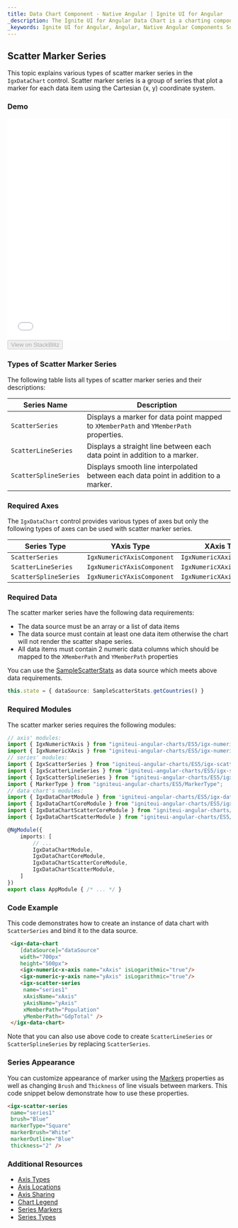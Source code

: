 ```yaml
---
title: Data Chart Component - Native Angular | Ignite UI for Angular
_description: The Ignite UI for Angular Data Chart is a charting component that provides modular design of axis, markers, series, legend, and annotation layers. With this chart, you can create multiple instances of these visual elements in the same chart plot area in order to create composite chart views.
_keywords: Ignite UI for Angular, Angular, Native Angular Components Suite, Native Angular Controls, Native Angular Components, Native Angular Components Library, Angular Chart, Angular Chart Control, Angular Chart Example, Angular Chart Component, Angular Data Chart
---
```


## Scatter Marker Series

This topic explains various types of scatter marker series in the `IgxDataChart` control. Scatter marker series is a group of series that plot a marker for each data item using the Cartesian (x, y) coordinate system.

### Demo

<div class="sample-container" style="height: 500px">
    <iframe id="data-chart-type-scatter-series-iframe" src='{environment:demosBaseUrl}/charts/data-chart-type-scatter-series' width="100%" height="100%" seamless frameBorder="0" onload="onSampleIframeContentLoaded(this);"></iframe>
</div>
<div>
    <button data-localize="stackblitz" disabled class="stackblitz-btn" data-iframe-id="data-chart-type-scatter-series-iframe" data-demos-base-url="{environment:demosBaseUrl}">View on StackBlitz
    </button>
</div>

<div class="divider--half"></div>

### Types of Scatter Marker Series

The following table lists all types of scatter marker series and their descriptions:

| Series Name           | Description                                                                            |
| --------------------- | -------------------------------------------------------------------------------------- |
| `ScatterSeries`       | Displays a marker for data point mapped to `XMemberPath` and `YMemberPath` properties. |
| `ScatterLineSeries`   | Displays a straight line between each data point in addition to a marker.              |
| `ScatterSplineSeries` | Displays smooth line interpolated between each data point in addition to a marker.     |

### Required Axes

The `IgxDataChart` control provides various types of axes but only the following types of axes can be used with scatter marker series.

| Series Type           | YAxis Type                 | XAxis Type                 |
| --------------------- | -------------------------- | -------------------------- |
| `ScatterSeries`       | `IgxNumericYAxisComponent` | `IgxNumericXAxisComponent` |
| `ScatterLineSeries`   | `IgxNumericYAxisComponent` | `IgxNumericXAxisComponent` |
| `ScatterSplineSeries` | `IgxNumericYAxisComponent` | `IgxNumericXAxisComponent` |

### Required Data

The scatter marker series have the following data requirements:

-   The data source must be an array or a list of data items
-   The data source must contain at least one data item otherwise the chart will not render the scatter shape series.
-   All data items must contain 2 numeric data columns which should be mapped to the `XMemberPath` and `YMemberPath` properties

You can use the [SampleScatterStats](datachart_data_sources_stats.md) as data source which meets above data requirements.

```typescript
this.state = { dataSource: SampleScatterStats.getCountries() }
```

### Required Modules

<!-- Angular -->

The scatter marker series requires the following modules:

```typescript
// axis' modules:
import { IgxNumericYAxis } from "igniteui-angular-charts/ES5/igx-numeric-y-axis";
import { IgxNumericXAxis } from "igniteui-angular-charts/ES5/igx-numeric-x-axis";
// series' modules:
import { IgxScatterSeries } from "igniteui-angular-charts/ES5/igx-scatter-series";
import { IgxScatterLineSeries } from "igniteui-angular-charts/ES5/igx-scatter-line-series";
import { IgxScatterSplineSeries } from "igniteui-angular-charts/ES5/igx-scatter-spline-series";
import { MarkerType } from "igniteui-angular-charts/ES5/MarkerType";
// data chart's modules:
import { IgxDataChartModule } from 'igniteui-angular-charts/ES5/igx-data-chart-module';
import { IgxDataChartCoreModule } from "igniteui-angular-charts/ES5/igx-data-chart-core-module";
import { IgxDataChartScatterCoreModule } from "igniteui-angular-charts/ES5/igx-data-chart-scatter-core-module";
import { IgxDataChartScatterModule } from "igniteui-angular-charts/ES5/igx-data-chart-scatter-module";

@NgModule({
    imports: [
        // ...
        IgxDataChartModule,
        IgxDataChartCoreModule,
        IgxDataChartScatterCoreModule,
        IgxDataChartScatterModule,
    ]
})
export class AppModule { /* ... */ }
```

### Code Example

This code demonstrates how to create an instance of data chart with `ScatterSeries` and bind it to the data source.

```html
 <igx-data-chart
    [dataSource]="dataSource"
    width="700px"
    height="500px">
    <igx-numeric-x-axis name="xAxis" isLogarithmic="true"/>
    <igx-numeric-y-axis name="yAxis" isLogarithmic="true"/>
    <igx-scatter-series
     name="series1"
     xAxisName="xAxis"
     yAxisName="yAxis"
     xMemberPath="Population"
     yMemberPath="GdpTotal" />
 </igx-data-chart>
```

Note that you can also use above code to create `ScatterLineSeries` or `ScatterSplineSeries` by replacing `ScatterSeries`.

### Series Appearance

You can customize appearance of marker using the [Markers](datachart_series_markers.md) properties as well as changing `Brush` and `Thickness` of line visuals between markers. This code snippet below demonstrate how to use these properties.

```html
<igx-scatter-series
 name="series1"
 brush="Blue"
 markerType="Square"
 markerBrush="White"
 markerOutline="Blue"
 thickness="2" />
```

### Additional Resources

-   [Axis Types](datachart_axis_types.md)
-   [Axis Locations](datachart_axis_locations.md)
-   [Axis Sharing](datachart_axis_sharing.md)
-   [Chart Legend](datachart_chart_legends.md)
-   [Series Markers](datachart_series_markers.md)
-   [Series Types](datachart_series_types.md)
